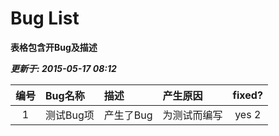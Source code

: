 # Bug List #

**表格包含开Bug及描述**

___更新于: 2015-05-17 08:12___

编号 | Bug名称 | 描述 | 产生原因 | fixed?
:--:| :----- | :---- | :------ | :---:
1 | 测试Bug项 | 产生了Bug | 为测试而编写 | yes 2 | 删除模型后要更新商品SKU | | no 3 | 文章分类别名修改后，没有更新缓存 || no
 